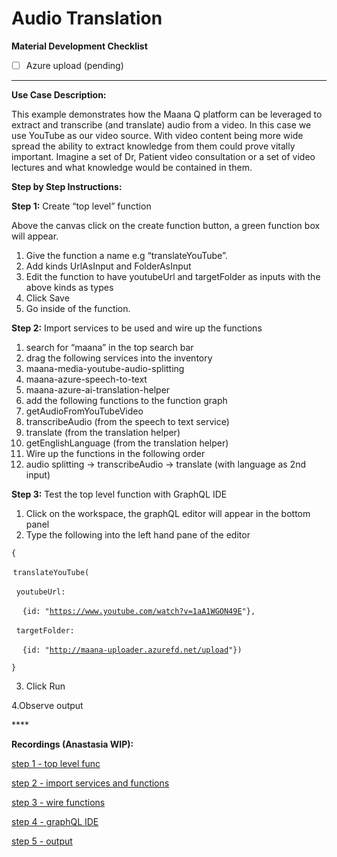 # Audio Translation

**Material Development Checklist**

* [ ] Azure upload \(pending\)

-------------------------------------------------------------------------------------------------------

**Use Case Description:**  

This example demonstrates how the Maana Q platform can be leveraged to extract and transcribe \(and translate\) audio from a video.  In this case we use YouTube as our video source.   With video content being more wide spread the ability to extract knowledge from them could prove vitally important.  Imagine a set of Dr, Patient video consultation or a set of video lectures and what knowledge would be contained in them. 

**Step by Step Instructions:** 

**Step 1:** Create “top level” function 

Above the canvas click on the create function button, a green function box will appear.  

1. Give the function a name e.g “translateYouTube”.  
2. Add kinds UrlAsInput and FolderAsInput 
3. Edit the function to have youtubeUrl and targetFolder as inputs with the above kinds as types 
4. Click Save
5. Go inside of the function.

**Step 2:** Import services to be used and wire up the functions 

1. search for “maana” in the top search bar 
2. drag the following services into the inventory 
3. maana-media-youtube-audio-splitting 
4. maana-azure-speech-to-text 
5. maana-azure-ai-translation-helper 
6. add the following functions to the function graph 
7. getAudioFromYouTubeVideo 
8. transcribeAudio \(from the speech to text service\) 
9. translate \(from the translation helper\) 
10. getEnglishLanguage \(from the translation helper\) 
11. Wire up the functions in the following order 
12. audio splitting -&gt; transcribeAudio -&gt; translate \(with language as 2nd input\) 

**Step 3:** Test the top level function with GraphQL IDE 

1. Click on the workspace, the graphQL editor will appear in the bottom panel 
2. Type the following into the left hand pane of the editor 

`{` 

 `translateYouTube(` 

   `youtubeUrl:` 

       `{id: "`[`https://www.youtube.com/watch?v=1aA1WGON49E`](https://www.youtube.com/watch?v=1aA1WGON49E)`"},` 

   `targetFolder:` 

       `{id: "`[`http://maana-uploader.azurefd.net/upload`](http://maana-uploader.azurefd.net/upload)`"})` 

`}` 

3. Click Run 

4.Observe output 

\*\*\*\*

**Recordings \(Anastasia WIP\):**

[step 1 - top level func](https://maanaimages.blob.core.windows.net/maana-q-documentation/QTraining_videos/audioTranslation/step%202%20-%20top%20level%20func.gif)

[step 2 - import services and functions](https://maanaimages.blob.core.windows.net/maana-q-documentation/QTraining_videos/audioTranslation/step%203a%20-%20import%20services%20and%20functions.gif)

[step 3 - wire functions](https://maanaimages.blob.core.windows.net/maana-q-documentation/QTraining_videos/audioTranslation/step%203b%20-%20wire%20functions.gif)

[step 4 - graphQL IDE](https://maanaimages.blob.core.windows.net/maana-q-documentation/QTraining_videos/audioTranslation/step%204a%20-%20graphQL%20IDE.gif)

[step 5 - output](https://maanaimages.blob.core.windows.net/maana-q-documentation/QTraining_videos/audioTranslation/step%204b%20output.gif)



